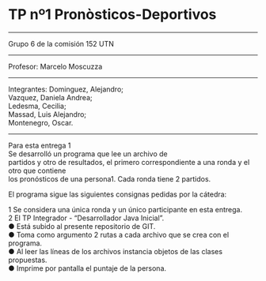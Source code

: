 # TP nº1 Pronòsticos-Deportivos
***
 Grupo 6 de la comisión 152 UTN
****
Profesor: Marcelo Moscuzza
*****
Integrantes:
Dominguez, Alejandro;  
Vazquez, Daniela Andrea;  
Ledesma, Cecilia;  
Massad, Luis Alejandro;  
Montenegro, Oscar.  
******
Para esta entrega 1  
Se desarrolló un programa que lee un archivo de  
partidos y otro de resultados, el primero correspondiente a una ronda y el otro que contiene  
los pronósticos de una persona1. Cada ronda tiene 2 partidos.  

El programa sigue las siguientes consignas pedidas por la cátedra:  

1 Se considera una única ronda y un único participante en esta entrega.  
2 El TP Integrador - “Desarrollador Java Inicial”.  
● Está subido al presente repositorio de GIT.  
● Toma como argumento 2 rutas a cada archivo que se crea con el programa.  
● Al leer las líneas de los archivos instancia objetos de las clases propuestas.  
● Imprime por pantalla el puntaje de la persona.   
